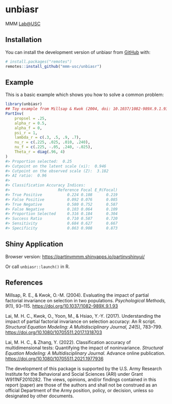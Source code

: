 
<!-- README.md is generated from README.Rmd. Please edit that file -->

# unbiasr

MMM <Lab@USC>

<!-- badges: start -->
<!-- badges: end -->

## Installation

You can install the development version of unbiasr from
[GitHub](https://github.com/) with:

``` r
# install.packages("remotes")
remotes::install_github("mmm-usc/unbiasr")
```

## Example

This is a basic example which shows you how to solve a common problem:

``` r
library(unbiasr)
## Toy example from Millsap & Kwok (2004, doi: 10.1037/1082-989X.9.1.93)
PartInv(
    propsel = .25,
    alpha_r = 0.5,
    alpha_f = 0,
    psi_r = 1,
    lambda_r = c(.3, .5, .9, .7),
    nu_r = c(.225, .025, .010, .240),
    nu_f = c(.225, -.05, .240, -.025),
    Theta_r = diag(.96, 4)
)
#> Proportion selected:  0.25 
#> Cutpoint on the latent scale (xi):  0.946 
#> Cutpoint on the observed scale (Z):  3.182 
#> AI ratio:  0.96 
#> 
#> Classification Accuracy Indices:
#>                     Reference Focal E_R(Focal)
#> True Positive           0.224 0.108      0.219
#> False Positive          0.092 0.076      0.085
#> True Negative           0.580 0.752      0.587
#> False Negative          0.103 0.064      0.109
#> Proportion Selected     0.316 0.184      0.304
#> Success Ratio           0.710 0.587      0.720
#> Sensitivity             0.684 0.627      0.667
#> Specificity             0.863 0.908      0.873
```

## Shiny Application

Browser version: <https://partinvmmm.shinyapps.io/partinvshinyui/>

Or call `unbiasr::launch()` in R.

## References

Millsap, R. E., & Kwok, O.-M. (2004). Evaluating the impact of partial
factorial invariance on selection in two populations. *Psychological
Methods, 9*(1), 93–115. <https://doi.org/10.1037/1082-989X.9.1.93>

Lai, M. H. C., Kwok, O., Yoon, M., & Hsiao, Y.-Y. (2017). Understanding
the impact of partial factorial invariance on selection accuracy: An R
script. *Structural Equation Modeling: A Multidisciplinary Journal,
24*(5), 783–799. <https://doi.org/10.1080/10705511.2017.1318703>

Lai, M. H. C., & Zhang, Y. (2022). Classification accuracy of
multidimensional tests: Quantifying the impact of noninvariance.
*Structural Equation Modeling: A Multidisciplinary Journal.* Advance
online publication. <https://doi.org/10.1080/10705511.2021.1977936>

The development of this package is supported by the U.S. Army Research
Institute for the Behavioral and Social Sciences (ARI) under Grant
W911NF2010282. The views, opinions, and/or findings contained in this
report (paper) are those of the authors and shall not be construed as an
official Department of the Army position, policy, or decision, unless so
designated by other documents.
